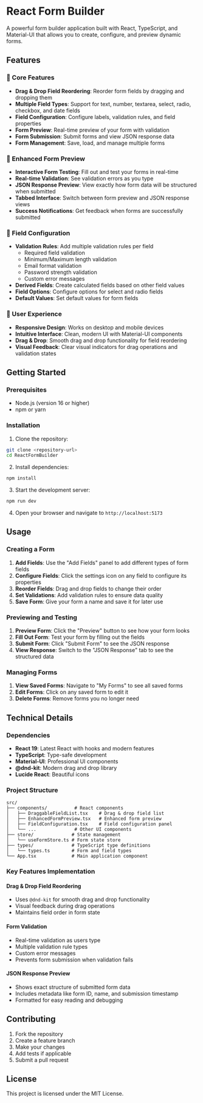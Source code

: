 # React Form Builder

A powerful form builder application built with React, TypeScript, and Material-UI that allows you to create, configure, and preview dynamic forms.

## Features

### 🎯 Core Features
- **Drag & Drop Field Reordering**: Reorder form fields by dragging and dropping them
- **Multiple Field Types**: Support for text, number, textarea, select, radio, checkbox, and date fields
- **Field Configuration**: Configure labels, validation rules, and field properties
- **Form Preview**: Real-time preview of your form with validation
- **Form Submission**: Submit forms and view JSON response data
- **Form Management**: Save, load, and manage multiple forms

### 🎨 Enhanced Form Preview
- **Interactive Form Testing**: Fill out and test your forms in real-time
- **Real-time Validation**: See validation errors as you type
- **JSON Response Preview**: View exactly how form data will be structured when submitted
- **Tabbed Interface**: Switch between form preview and JSON response views
- **Success Notifications**: Get feedback when forms are successfully submitted

### 🔧 Field Configuration
- **Validation Rules**: Add multiple validation rules per field
  - Required field validation
  - Minimum/Maximum length validation
  - Email format validation
  - Password strength validation
  - Custom error messages
- **Derived Fields**: Create calculated fields based on other field values
- **Field Options**: Configure options for select and radio fields
- **Default Values**: Set default values for form fields

### 📱 User Experience
- **Responsive Design**: Works on desktop and mobile devices
- **Intuitive Interface**: Clean, modern UI with Material-UI components
- **Drag & Drop**: Smooth drag and drop functionality for field reordering
- **Visual Feedback**: Clear visual indicators for drag operations and validation states

## Getting Started

### Prerequisites
- Node.js (version 16 or higher)
- npm or yarn

### Installation

1. Clone the repository:
```bash
git clone <repository-url>
cd ReactFormBuilder
```

2. Install dependencies:
```bash
npm install
```

3. Start the development server:
```bash
npm run dev
```

4. Open your browser and navigate to `http://localhost:5173`

## Usage

### Creating a Form

1. **Add Fields**: Use the "Add Fields" panel to add different types of form fields
2. **Configure Fields**: Click the settings icon on any field to configure its properties
3. **Reorder Fields**: Drag and drop fields to change their order
4. **Set Validations**: Add validation rules to ensure data quality
5. **Save Form**: Give your form a name and save it for later use

### Previewing and Testing

1. **Preview Form**: Click the "Preview" button to see how your form looks
2. **Fill Out Form**: Test your form by filling out the fields
3. **Submit Form**: Click "Submit Form" to see the JSON response
4. **View Response**: Switch to the "JSON Response" tab to see the structured data

### Managing Forms

1. **View Saved Forms**: Navigate to "My Forms" to see all saved forms
2. **Edit Forms**: Click on any saved form to edit it
3. **Delete Forms**: Remove forms you no longer need

## Technical Details

### Dependencies
- **React 19**: Latest React with hooks and modern features
- **TypeScript**: Type-safe development
- **Material-UI**: Professional UI components
- **@dnd-kit**: Modern drag and drop library
- **Lucide React**: Beautiful icons

### Project Structure
```
src/
├── components/          # React components
│   ├── DraggableFieldList.tsx    # Drag & drop field list
│   ├── EnhancedFormPreview.tsx   # Enhanced form preview
│   ├── FieldConfiguration.tsx    # Field configuration panel
│   └── ...              # Other UI components
├── store/              # State management
│   └── useFormStore.ts # Form state store
├── types/              # TypeScript type definitions
│   └── types.ts        # Form and field types
└── App.tsx             # Main application component
```

### Key Features Implementation

#### Drag & Drop Field Reordering
- Uses `@dnd-kit` for smooth drag and drop functionality
- Visual feedback during drag operations
- Maintains field order in form state

#### Form Validation
- Real-time validation as users type
- Multiple validation rule types
- Custom error messages
- Prevents form submission when validation fails

#### JSON Response Preview
- Shows exact structure of submitted form data
- Includes metadata like form ID, name, and submission timestamp
- Formatted for easy reading and debugging

## Contributing

1. Fork the repository
2. Create a feature branch
3. Make your changes
4. Add tests if applicable
5. Submit a pull request

## License

This project is licensed under the MIT License.
